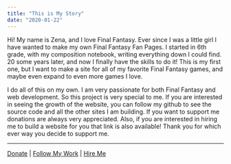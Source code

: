 ```yaml
---
title: "This is My Story"
date: "2020-01-22"
---
```


Hi! My name is Zena, and I love Final Fantasy. Ever since I was a little girl I have wanted to make my own Final Fantasy Fan Pages. I started in 6th grade, with my composition notebook, writing everything down I could find. 20 some years later, and now I finally have the skills to do it! This is my first one, but I want to make a site for all of my favorite Final Fantasy games, and maybe even expand to even more games I love.

I do all of this on my own. I am very passionate for both Final Fantasy and web development. So this project is very special to me. If you are interested in seeing the growth of the website, you can follow my github to see the source code and all the other sites I am building. If you want to support me donations are always very appreciated. Also, if you are interested in hiring me to build a website for you that link is also available! Thank you for which ever way you decide to support me. 

------------------------------------------------------------------

[Donate](https://www.paypal.com/donate/?business=C5B9D466CUT6N&no_recurring=0&item_name=If+you+want+to+support+my+website+I+would+really+appreciate+it%21+I+do+this+all+on+my+own+for+free%2C+thank+you%21&currency_code=USD "Donate") |
[Follow My Work](https://github.com/Zynkah?tab=repositories "Follow") |
[Hire Me](https://www.linkedin.com/in/zena-creps/ "Hire Me")
